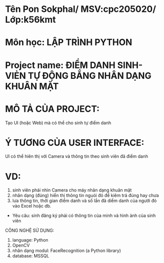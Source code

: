 # Tên Pon Sokphal/ MSV:cpc205020/ Lớp:k56kmt
# Môn học: LẬP TRÌNH PYTHON
# Project name: ĐIỂM DANH SINH-VIẺN TỰ ĐỘNG BẮNG NHÂN DẠNG KHUÂN MẶT 
# MÔ TẢ CỦA PROJECT:
  Tạo UI (hoặc Web) mà có thể cho sinh tự điểm danh

# Ý TƯƠNG CỦA USER INTERFACE:
  UI có thể hiên thị với Camera và thông tin theo sinh viên đã điểm danh
# VD:
  1. sinh viên phải nhìn Camera cho máy nhân dạng khuân mặt
  2. nhân dạng (đúng) hiển thị thông tin nguói đó để kiêm trả đúng hay chưa
  3. lưa thông tin, thới gian điểm danh và số lần đã diểm danh của ngưới đó vào Excel hoặc db.

- Yêu câu: sinh đăng ký phải có thông tin của minh và hình ảnh của sinh viên

CÔNG NGHỆ SỬ DỤNG:
  1. language: Python
  2. OpenCV
  3. nhân dạng modul: FaceRecognition (a Python library)
  4. database: MSSQL 

